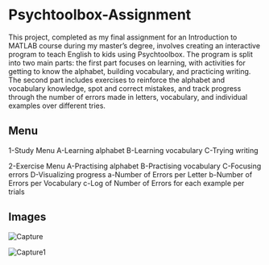 # Psychtoolbox-Assignment

This project, completed as my final assignment for an Introduction to MATLAB course during my master’s degree, involves creating an interactive program to teach English to kids using Psychtoolbox. The program is split into two main parts: the first part focuses on learning, with activities for getting to know the alphabet, building vocabulary, and practicing writing. The second part includes exercises to reinforce the alphabet and vocabulary knowledge, spot and correct mistakes, and track progress through the number of errors made in letters, vocabulary, and individual examples over different tries.

## Menu

1-Study Menu
	A-Learning alphabet 
	B-Learning vocabulary
	C-Trying writing

2-Exercise Menu	
	A-Practising alphabet
	B-Practising vocabulary
	C-Focusing errors
	D-Visualizing progress
		a-Number of Errors per Letter
		b-Number of Errors per Vocabulary
		c-Log of Number of Errors for each example per trials
		
## Images

![Capture](https://user-images.githubusercontent.com/44211738/159093633-0413d4d4-16e1-4842-b94f-3c8d99b87950.PNG)

![Capture1](https://user-images.githubusercontent.com/44211738/159093905-f89d479d-4438-4d45-af29-44ae886e90fc.PNG)
